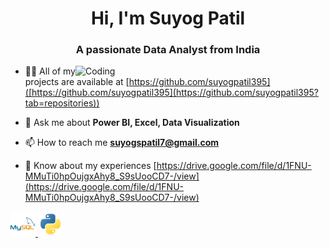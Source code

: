 <h1 align="center">Hi, I'm Suyog Patil</h1>
<h3 align="center">A passionate Data Analyst from India</h3>
<img align="right" alt="Coding" width="400" src="https://camo.githubusercontent.com/4d9f5ecceb711eec6e2018f38a5677dc657c9738d4a65ba3b928c41c0a45b439/68747470733a2f2f6d69726f2e6d656469756d2e636f6d2f6d61782f313336302f302a37513379765349765f7430696f4a2d5a2e676966">

- 👨‍💻 All of my projects are available at [https://github.com/suyogpatil395]([https://github.com/suyogpatil395](https://github.com/suyogpatil395?tab=repositories))

- 💬 Ask me about **Power BI, Excel, Data Visualization**

- 📫 How to reach me **suyogspatil7@gmail.com**

- 📄 Know about my experiences [https://drive.google.com/file/d/1FNU-MMuTi0hpOujgxAhy8_S9sUooCD7-/view](https://drive.google.com/file/d/1FNU-MMuTi0hpOujgxAhy8_S9sUooCD7-/view)

<p align="left"> <a href="https://www.mysql.com/" target="_blank" rel="noreferrer"> <img src="https://raw.githubusercontent.com/devicons/devicon/master/icons/mysql/mysql-original-wordmark.svg" alt="mysql" width="40" height="40"/> </a> <a href="https://www.python.org" target="_blank" rel="noreferrer"> <img src="https://raw.githubusercontent.com/devicons/devicon/master/icons/python/python-original.svg" alt="python" width="40" height="40"/> </a> </p>

